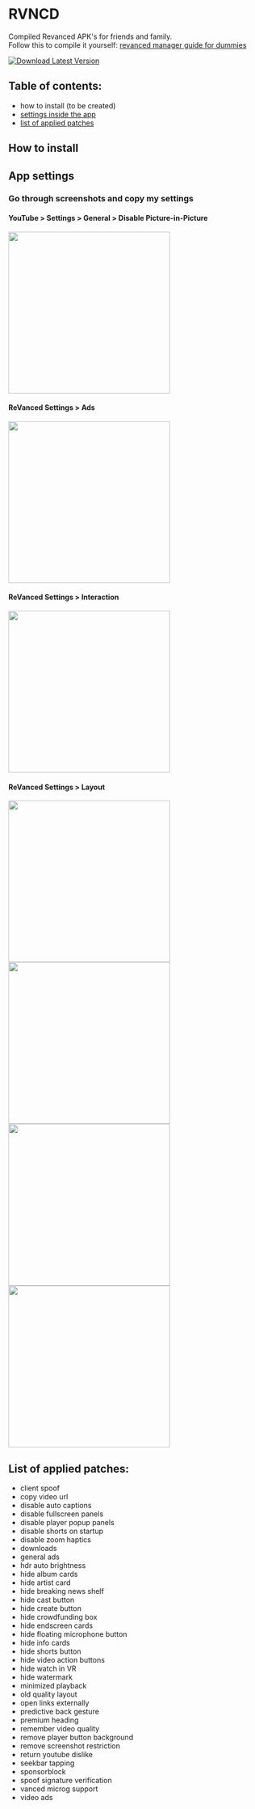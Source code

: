 # RVNCD
Compiled Revanced APK's for friends and family.  
Follow this to compile it yourself: [revanced manager guide for dummies](https://www.reddit.com/r/revancedapp/comments/xlcny9/revanced_manager_guide_for_dummies/)
  
<p align="left">  
<a href="https://github.com/filippvl/rvncd/releases/latest"><img src="https://img.shields.io/badge/download-latest-success" alt="Download Latest Version"/></a>
</p>  
  
## Table of contents:
- how to install (to be created)
- [settings inside the app](https://github.com/filippvl/rvncd/tree/main#app-settings)
- [list of applied patches](https://github.com/filippvl/rvncd#list-of-applied-patches)
  
  
## How to install
  
  
## App settings
### Go through screenshots and copy my settings

#### YouTube > Settings > General > Disable Picture-in-Picture  
<img src="https://i.imgur.com/IXo0SI9.jpg" height="320px" />  

#### ReVanced Settings > Ads  
<img src="https://i.imgur.com/u6OQp3q.jpg" height="320px" />  

#### ReVanced Settings > Interaction  
<img src="https://i.imgur.com/HyECZT3.jpg" height="320px" />  

#### ReVanced Settings > Layout  
<img src="https://i.imgur.com/DTZ4x6r.jpg" height="320px" /> <img src="https://i.imgur.com/pdIMBNc.jpg" height="320px" /> <img src="https://i.imgur.com/jCrlUvf.jpg" height="320px" /> <img src="https://i.imgur.com/IgITcNQ.jpg" height="320px" />

## List of applied patches:
- client spoof
- copy video url
- disable auto captions
- disable fullscreen panels
- disable player popup panels
- disable shorts on startup
- disable zoom haptics
- downloads
- general ads
- hdr auto brightness
- hide album cards
- hide artist card
- hide breaking news shelf
- hide cast button
- hide create button
- hide crowdfunding box
- hide endscreen cards
- hide floating microphone button
- hide info cards
- hide shorts button
- hide video action buttons
- hide watch in VR
- hide watermark
- minimized playback
- old quality layout
- open links externally
- predictive back gesture
- premium heading
- remember video quality
- remove player button background
- remove screenshot restriction
- return youtube dislike
- seekbar tapping
- sponsorblock
- spoof signature verification
- vanced microg support
- video ads

